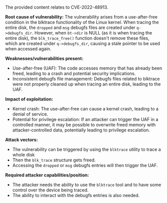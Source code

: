 The provided content relates to CVE-2022-48913.

**Root cause of vulnerability:**
The vulnerability arises from a use-after-free condition in the blktrace functionality of the Linux kernel. When tracing the entire disk, the `dropped` and `msg` debugfs files are created under `q->debugfs_dir`. However, when `bt->dir` is NULL (as it is when tracing the entire disk), the `blk_trace_free()` function doesn't remove these files, which are created under `q->debugfs_dir`, causing a stale pointer to be used when accessed again.

**Weaknesses/vulnerabilities present:**
- Use-after-free (UAF): The code accesses memory that has already been freed, leading to a crash and potential security implications.
- Inconsistent debugfs file management: Debugfs files related to blktrace were not properly cleaned up when tracing an entire disk, leading to the UAF.

**Impact of exploitation:**
- Kernel crash: The use-after-free can cause a kernel crash, leading to a denial of service.
- Potential for privilege escalation: If an attacker can trigger the UAF in a controlled manner, it may be possible to overwrite freed memory with attacker-controlled data, potentially leading to privilege escalation.

**Attack vectors:**
- The vulnerability can be triggered by using the `blktrace` utility to trace a whole disk
- Then the `blk_trace` structure gets freed.
- Accessing the `dropped` or `msg` debugfs entries will then trigger the UAF.

**Required attacker capabilities/position:**
- The attacker needs the ability to use the `blktrace` tool and to have some control over the device being traced.
- The ability to interact with the debugfs entries is also needed.
